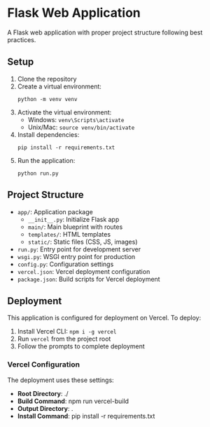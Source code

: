 # Flask Web Application

A Flask web application with proper project structure following best practices.

## Setup

1. Clone the repository
2. Create a virtual environment:
   ```
   python -m venv venv
   ```
3. Activate the virtual environment:
   - Windows: `venv\Scripts\activate`
   - Unix/Mac: `source venv/bin/activate`
4. Install dependencies:
   ```
   pip install -r requirements.txt
   ```
5. Run the application:
   ```
   python run.py
   ```

## Project Structure

- `app/`: Application package
  - `__init__.py`: Initialize Flask app
  - `main/`: Main blueprint with routes
  - `templates/`: HTML templates
  - `static/`: Static files (CSS, JS, images)
- `run.py`: Entry point for development server
- `wsgi.py`: WSGI entry point for production
- `config.py`: Configuration settings
- `vercel.json`: Vercel deployment configuration
- `package.json`: Build scripts for Vercel deployment

## Deployment

This application is configured for deployment on Vercel. To deploy:

1. Install Vercel CLI: `npm i -g vercel`
2. Run `vercel` from the project root
3. Follow the prompts to complete deployment

### Vercel Configuration

The deployment uses these settings:
- **Root Directory**: ./
- **Build Command**: npm run vercel-build
- **Output Directory**: .
- **Install Command**: pip install -r requirements.txt
